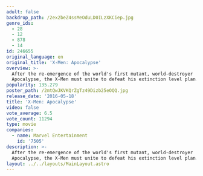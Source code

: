 ```yaml
---
adult: false
backdrop_path: /2ex2beZ4ssMeOduLD0ILzXKCiep.jpg
genre_ids:
  - 28
  - 12
  - 878
  - 14
id: 246655
original_language: en
original_title: 'X-Men: Apocalypse'
overview: >-
  After the re-emergence of the world's first mutant, world-destroyer
  Apocalypse, the X-Men must unite to defeat his extinction level plan.
popularity: 135.279
poster_path: /2mtQwJKVKQrZgTz49Dizb25eOQQ.jpg
release_date: '2016-05-18'
title: 'X-Men: Apocalypse'
video: false
vote_average: 6.5
vote_count: 11294
type: movie
companies:
  - name: Marvel Entertainment
    id: '7505'
description: >-
  After the re-emergence of the world's first mutant, world-destroyer
  Apocalypse, the X-Men must unite to defeat his extinction level plan.
layout: ../../layouts/MainLayout.astro
---
```


